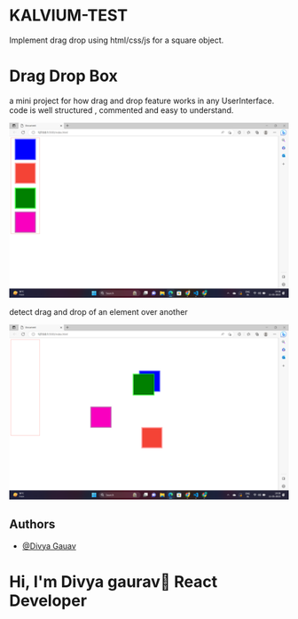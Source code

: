 # KALVIUM-TEST
Implement drag drop using html/css/js for a square object.


# Drag Drop Box
a mini project for how drag and drop feature works in any UserInterface. code is well structured , commented and easy to understand.

![homePage](https://github.com/DivyaGaurav21/KALVIUM-TEST/blob/master/miniPimage/Screenshot%20(20).png?raw=true)

detect drag and drop of an element over another

![homePage](https://github.com/DivyaGaurav21/KALVIUM-TEST/blob/master/miniPimage/Screenshot%20(21).png?raw=true)

## Authors

- [@Divya Gauav]( https://divyagaurav.netlify.app/ )


# Hi, I'm Divya gaurav👋 React Developer
